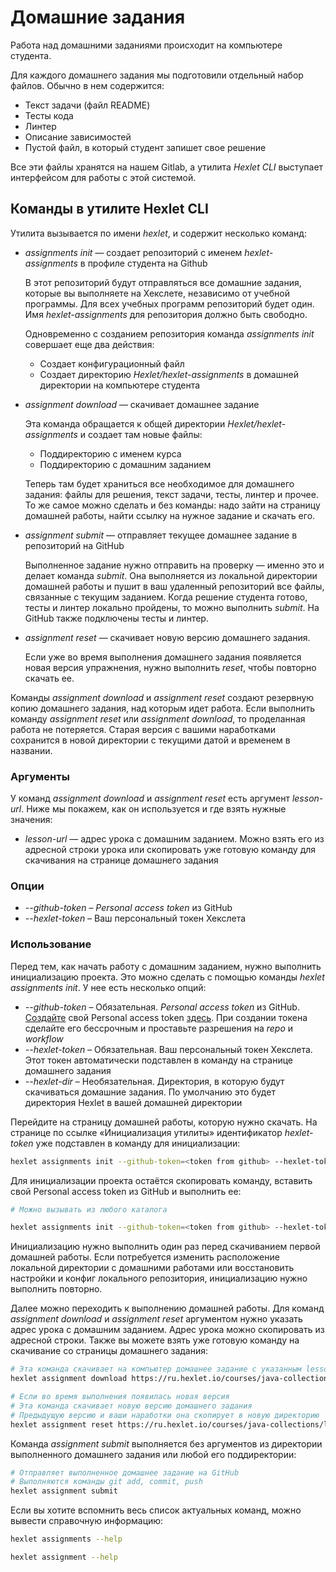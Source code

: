 # Домашние задания

Работа над домашними заданиями происходит на компьютере студента. 

Для каждого домашнего задания мы подготовили отдельный набор файлов. Обычно в нем содержится:

* Текст задачи (файл README) 
* Тесты кода
* Линтер
* Описание зависимостей 
* Пустой файл, в который студент запишет свое решение

Все эти файлы хранятся на нашем Gitlab, а утилита *Hexlet CLI* выступает интерфейсом для работы с этой системой.

## Команды в утилите Hexlet CLI

Утилита вызывается по имени *hexlet*, и содержит несколько команд:

* *assignments init* — создает репозиторий с именем *hexlet-assignments* в профиле студента на Github

    В этот репозиторий будут отправляться все домашние задания, которые вы выполняете на Хекслете, независимо от учебной программы. Для всех учебных программ репозиторий будет один. Имя *hexlet-assignments* для репозитория должно быть свободно.

    Одновременно с созданием репозитория команда *assignments init* совершает еще два действия: 

    * Создает конфигурационный файл
    * Создает директорию *Hexlet/hexlet-assignments* в домашней директории на компьютере студента

* *assignment download* — скачивает домашнее задание

    Эта команда обращается к общей директории *Hexlet/hexlet-assignments* и создает там новые файлы:

     * Поддиректорию с именем курса
     * Поддиректорию с домашним заданием

    Теперь там будет храниться все необходимое для домашнего задания: файлы для решения, текст задачи, тесты, линтер и прочее. 
    То же самое можно сделать и без команды: надо зайти на страницу домашней работы, найти ссылку на нужное задание и скачать его.

* *assignment submit* — отправляет текущее домашнее задание в репозиторий на GitHub

    Выполненное задание нужно отправить на проверку — именно это и делает команда *submit*.
    Она выполняется из локальной директории домашней работы и пушит в ваш удаленный репозиторий все файлы, связанные с текущим заданием. Когда решение студента готово, тесты и линтер локально пройдены, то можно выполнить *submit*. На GitHub также подключены тесты и линтер. 

* *assignment reset* — скачивает новую версию домашнего задания.

    Если уже во время выполнения домашнего задания появляется новая версия упражнения, нужно выполнить *reset*, чтобы повторно скачать ее.

Команды *assignment download* и *assignment reset* создают резервную копию домашнего задания, над которым идет работа. Если выполнить команду *assignment reset* или *assignment download*, то проделанная работа не потеряется. Старая версия с вашими наработками сохранится в новой директории с текущими датой и временем в названии.

### Аргументы

У команд *assignment download* и *assignment reset* есть аргумент *lesson-url*. Ниже мы покажем, как он используется и где взять нужные значения:

* *lesson-url* — адрес урока с домашним заданием. Можно взять его из адресной строки урока или скопировать уже готовую команду для скачивания на странице домашнего задания

### Опции

* *--github-token* – *Personal access token* из GitHub
* *--hexlet-token* – Ваш персональный токен Хекслета

### Использование

Перед тем, как начать работу с домашним заданием, нужно выполнить инициализацию проекта. Это можно сделать с помощью команды *hexlet assignments init*. У нее есть несколько опций:

* *--github-token* – Обязательная. *Personal access token* из GitHub. [Создайте](https://docs.github.com/en/authentication/keeping-your-account-and-data-secure/creating-a-personal-access-token) свой Personal access token [здесь](https://github.com/settings/tokens). При создании токена сделайте его бессрочным и проставьте разрешения на *repo* и *workflow*
* *--hexlet-token* – Обязательная. Ваш персональный токен Хекслета. Этот токен автоматически подставлен в команду на странице домашнего задания
* *--hexlet-dir* – Необязательная. Директория, в которую будут скачиваться домашние задания. По умолчанию это будет директория Hexlet в вашей домашней директории

Перейдите на страницу домашней работы, которую нужно скачать. На странице по ссылке «Инициализация утилиты» идентификатор *hexlet-token* уже подставлен в команду для инициализации:

```bash
hexlet assignments init --github-token=<token from github> --hexlet-token=<your hexlet token>
```

Для инициализации проекта остаётся скопировать команду, вставить свой Personal access token из GitHub и выполнить ее:

```bash
# Можно вызывать из любого каталога

hexlet assignments init --github-token=<token from github> --hexlet-token=<your hexlet token>
```

Инициализацию нужно выполнить один раз перед скачиванием первой домашней работы. Если потребуется изменить расположение локальной директории с домашними работами или восстановить настройки и конфиг локального репозитория, инициализацию нужно выполнить повторно.

Далее можно переходить к выполнению домашней работы. Для команд *assignment download* и *assignment reset* аргументом нужно указать адрес урока с домашним заданием. Адрес урока можно скопировать из адресной строки. Также вы можете взять уже готовую команду на скачивание со страницы домашнего задания:

```bash
# Эта команда скачивает на компьютер домашнее задание с указанным lesson-url
hexlet assignment download https://ru.hexlet.io/courses/java-collections/lessons/lists/assignment_unit
```

```bash
# Если во время выполнения появилась новая версия
# Эта команда скачивает новую версию домашнего задания
# Предыдущую версию и ваши наработки она скопирует в новую директорию
hexlet assignment reset https://ru.hexlet.io/courses/java-collections/lessons/lists/assignment_unit
```

Команда *assignment submit* выполняется без аргументов из директории выполненного домашнего задания или любой его поддиректории:

```bash
# Отправляет выполненное домашнее задание на GitHub
# Выполняются команды git add, commit, push
hexlet assignment submit
```

Если вы хотите вспомнить весь список актуальных команд, можно вывести справочную информацию:

```bash
hexlet assignments --help
```

```bash
hexlet assignment --help
```
